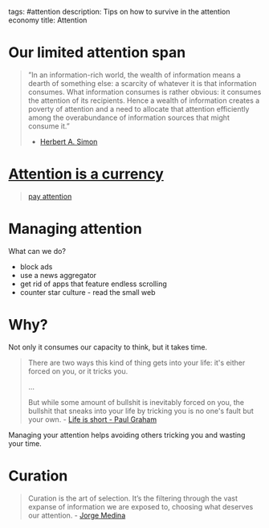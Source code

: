 tags: #attention
description: Tips on how to survive in the attention economy
title: Attention

Our limited attention span
==========================

> ”In an information-rich world, the wealth of information means a
> dearth of something else: a scarcity of whatever it is that
> information consumes. What information consumes is rather obvious: it
> consumes the attention of its recipients. Hence a wealth of
> information creates a poverty of attention and a need to allocate that
> attention efficiently among the overabundance of information sources
> that might consume it.”
>
> -   [Herbert A. Simon]

[Attention is a currency][1]
============================

> [pay attention]

Managing attention
==================

What can we do?

-   block ads
-   use a news aggregator
-   get rid of apps that feature endless scrolling
-   counter star culture - read the small web

Why?
====

Not only it consumes our capacity to think, but it takes time.

> There are two ways this kind of thing gets into your life: it's either
> forced on you, or it tricks you.
>
> ...
>
> But while some amount of bullshit is inevitably forced on you, the
> bullshit that sneaks into your life by tricking you is no one's fault
> but your own. - [Life is short - Paul Graham]

Managing your attention helps avoiding others tricking you and wasting
your time.

Curation
========

> Curation is the art of selection. It’s the filtering through the vast
> expanse of information we are exposed to, choosing what deserves our
> attention. - [Jorge Medina]

  [Our limited attention span]: #our-limited-attention-span
  [Attention is a currency]: #attention-is-a-currency
  [Managing attention]: #managing-attention
  [Why?]: #why
  [Curation]: #curation
  [Herbert A. Simon]: https://www.goodreads.com/quotes/8502027-in-an-information-rich-world-the-wealth-of-information-means-a
  [1]: https://www.wired.com/1997/12/es-attention/
  [pay attention]: https://english.stackexchange.com/questions/388584/what-is-the-origin-of-the-phrase-pay-attention
  [Life is short - Paul Graham]: http://www.paulgraham.com/vb.html
  [Jorge Medina]: https://newsletter.thejorgemedina.com/p/youre-not-lacking-creativity-youre
